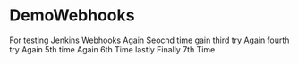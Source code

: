 # DemoWebhooks
For testing Jenkins Webhooks
Again Seocnd time
gain third try
Again fourth try
Again 5th time
Again 6th Time lastly
Finally 7th Time
